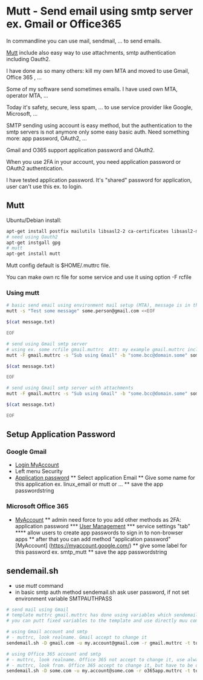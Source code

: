 # Mutt - Send email using smtp server ex. Gmail or Office365 #

In commandline you can use mail, sendmail, ... to send emails.

[Mutt](http://www.mutt.org/) include also easy way to use attachments, smtp authentication including Oauth2.

I have done as so many others: kill my own MTA and moved to use Gmail, Office 365 , ...

Some of my software send sometimes emails. I have used own MTA, operator MTA, ...

Today it's safety, secure, less spam, ... to use service provider like Google,  Microsoft, ...

SMTP sending using account is easy method, but the authentication to the smtp servers is not anymore only some easy basic auth. Need something more: app password, OAuth2, ...

Gmail and O365 support application password and OAuth2.  

When you use 2FA in your account, you need application password or OAuth2 authentication.

I have tested application password. It's "shared" password for application, user can't use this ex. to login.

## Mutt ##

Ubuntu/Debian install:

```sh
apt-get install postfix mailutils libsasl2-2 ca-certificates libsasl2-modules
# need using Oauth2
apt-get instgall gpg
# mutt
apt-get install mutt
```

Mutt config default is $HOME/.muttrc file.

You can make own rc file for some service and use it using option -F rcfile

### Using mutt ###

```sh
# basic send email using environment mail setup (MTA), message is in the file message.txt
mutt -s "Test some message" some.person@gmail.com <<EOF

$(cat message.txt)

EOF
```

```sh
# send using Gmail smtp server
# using ex. some rcfile gmail.muttrc  Att: my example gmail.muttrc include env variables, need to setup those before using
mutt -F gmail.muttrc -s "Sub using Gmail" -b "some.bcc@domain.some" some.person@gmail.com <<EOF

$(cat message.txt)

EOF
```

```sh
# send using Gmail smtp server with attachments
mutt -F gmail.muttrc -s "Sub using Gmail" -b "some.bcc@domain.some" some.person@gmail.com -a example1.pdf -a example2.pdf <<EOF

$(cat message.txt)

EOF
```

## Setup Application Password ##

### Google Gmail ###
 * [Login MyAccount](https://myaccount.google.com/)
 * Left menu Security
 * [Application password](https://myaccount.google.com/apppasswords)
 ** Select application Email
 ** Give some name for this application ex. linux_email or mutt or ...
 ** save the app passwordstring

### Microsoft Office 365 ###
 * [MyAccount](https://mysignins.microsoft.com/security-info)
 ** admin need force  to you add other methods as 2FA: application password
 *** [User Management](https://accounts.activedirectory.windowsazure.com)
 *** service settings "tab"
 **** allow users to create app passwords to sign in to non-browser apps
 ** after that you can add method "application password"  [MyAccount] (https://myaccount.google.com/)
 ** give some label for this password ex. smtp_mutt
 ** save the app passwordstring

## sendemail.sh ##
 * use *mutt* command
 * in basic smtp auth method sendemail.sh ask user password, if not set environment variable SMTPAUTHPASS


```sh
# send mail using Gmail
# template muttrc gmail.muttrc has done using variables which sendemail.sh expand.
# you can putt fixed variables to the template and use directly muu command 

# using Gmail account and smtp
# - muttrc, look realname. Gmail accept to change it
sendemail.sh -D gmail.com -u my.account@gmail.com -r gmail.muttrc -t to.some@example.com -s "Subject Gmail $(date)" -m message.txt -f from my.email@gmail.com  -p my_appgmail_password -a example1.pdf -a example2.pdf 

# using Office 365 account and smtp
# - muttrc, look realname. Office 365 not accept to change it, use always account Realname
# - muttrc, look from. Office 365 accept to change it, but have to be one of the aliases email which you have setup for account
sendemail.sh -D some.com -u my.account@some.com -r o365app.muttrc -t to.some@gmail.com -s "Subject O365 $(date)" -m message.txt -f from my.alias@some.com  -p my_appo365_password -a example1.pdf -a example2.pdf 
	
```


